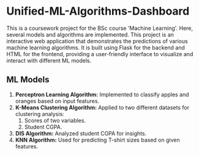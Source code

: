 # Unified-ML-Algorithms-Dashboard

This is a coursework project for the BSc course 'Machine Learning'. Here, several models and algorithms are implemented. This project is an interactive web application that demonstrates the predictions of various machine learning algorithms. It is built using Flask for the backend and HTML for the frontend, providing a user-friendly interface to visualize and interact with different ML models.

## ML Models

1. **Perceptron Learning Algorithm:** Implemented to classify apples and oranges based on input features.
2. **K-Means Clustering Algorithm:** Applied to two different datasets for clustering analysis:
   1. Scores of two variables.
   2. Student CGPA.
3. **DIS Algorithm:** Analyzed student CGPA for insights.
4. **KNN Algorithm:** Used for predicting T-shirt sizes based on given features.


